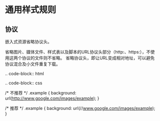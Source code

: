通用样式规则
================

协议
---------------

嵌入式资源省略协议头。

省略图片、媒体文件、样式表以及脚本的URL协议头部分（http:、https:），不使用这两个协议的文件则不省略。
省略协议头，即让URL变成相对地址，可以避免协议混合及小文件重复下载。

.. code-block:: html

  <!-- 不推荐 -->
  <script src="http://www.google.com/js/gweb/analytics/autotrack.js"></script>
  
  <!-- 推荐 -->
  <script src="//www.google.com/js/gweb/analytics/autotrack.js"></script>
  
.. code-block:: css

  /* 不推荐 */
  .example {
   background: url(http://www.google.com/images/example);
  }
  
  /* 推荐 */
  .example {
    background: url(//www.google.com/images/example);
  }

